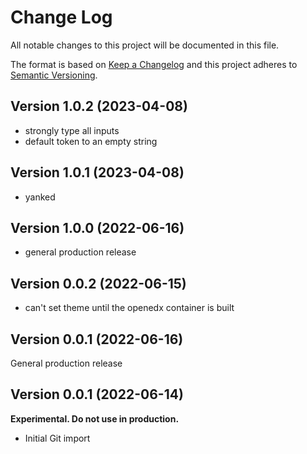 # Change Log

All notable changes to this project will be documented in this file.

The format is based on [Keep a Changelog](http://keepachangelog.com/)
and this project adheres to [Semantic Versioning](http://semver.org/).

## Version 1.0.2 (2023-04-08)

- strongly type all inputs
- default token to an empty string

## Version 1.0.1 (2023-04-08)

- yanked

## Version 1.0.0 (2022-06-16)

- general production release

## Version 0.0.2 (2022-06-15)

- can't set theme until the openedx container is built

## Version 0.0.1 (2022-06-16)

General production release

## Version 0.0.1 (2022-06-14)

**Experimental. Do not use in production.**

* Initial Git import
